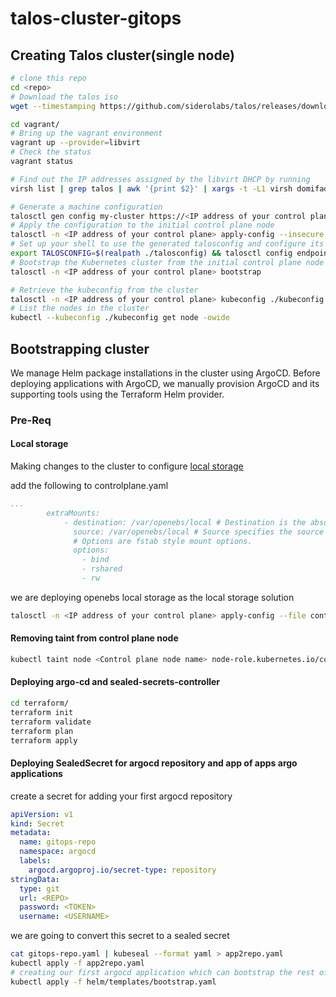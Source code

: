 # talos-cluster-gitops

## Creating Talos cluster(single node)
```bash
# clone this repo
cd <repo>
# Download the talos iso
wget --timestamping https://github.com/siderolabs/talos/releases/download/v1.7.6/metal-amd64.iso -O tmp/metal-amd64.iso

cd vagrant/
# Bring up the vagrant environment
vagrant up --provider=libvirt
# Check the status
vagrant status

# Find out the IP addresses assigned by the libvirt DHCP by running
virsh list | grep talos | awk '{print $2}' | xargs -t -L1 virsh domifaddr

# Generate a machine configuration
talosctl gen config my-cluster https://<IP address of your control plane>:6443 --install-disk /dev/vda --force
# Apply the configuration to the initial control plane node
talosctl -n <IP address of your control plane> apply-config --insecure --file controlplane.yaml
# Set up your shell to use the generated talosconfig and configure its endpoints (use the IPs of the control plane nodes)
export TALOSCONFIG=$(realpath ./talosconfig) && talosctl config endpoint <IP address of your control plane>
# Bootstrap the Kubernetes cluster from the initial control plane node
talosctl -n <IP address of your control plane> bootstrap

# Retrieve the kubeconfig from the cluster
talosctl -n <IP address of your control plane> kubeconfig ./kubeconfig
# List the nodes in the cluster
kubectl --kubeconfig ./kubeconfig get node -owide

```

## Bootstrapping cluster

We manage Helm package installations in the cluster using ArgoCD. Before deploying applications with ArgoCD, we manually provision ArgoCD and its supporting tools using the Terraform Helm provider.

### Pre-Req

#### Local storage
Making changes to the cluster to configure [local storage](https://www.talos.dev/v1.7/kubernetes-guides/configuration/local-storage/)

add the following to controlplane.yaml

```yaml
...
        extraMounts:
            - destination: /var/openebs/local # Destination is the absolute path where the mount will be placed in the >              type: bind # Type specifies the mount kind.
              source: /var/openebs/local # Source specifies the source path of the mount.
              # Options are fstab style mount options.
              options:
                - bind
                - rshared
                - rw
```
we are deploying openebs local storage as the local storage solution
```bash
talosctl -n <IP address of your control plane> apply-config --file controlplane.yaml
```

#### Removing taint from control plane node

```bash
kubectl taint node <Control plane node name> node-role.kubernetes.io/control-plane:NoSchedule-
```

#### Deploying argo-cd and sealed-secrets-controller

```bash
cd terraform/
terraform init
terraform validate
terraform plan
terraform apply
```

#### Deploying SealedSecret for argocd repository and app of apps argo applications

create a secret for adding your first argocd repository
```yaml
apiVersion: v1
kind: Secret
metadata:
  name: gitops-repo
  namespace: argocd
  labels:
    argocd.argoproj.io/secret-type: repository
stringData:
  type: git
  url: <REPO>
  password: <TOKEN>
  username: <USERNAME>
```
we are going to convert this secret to a sealed secret

```bash
cat gitops-repo.yaml | kubeseal --format yaml > app2repo.yaml
kubectl apply -f app2repo.yaml
# creating our first argocd application which can bootstrap the rest of the cluster, dont forget to replace templated values
kubectl apply -f helm/templates/bootstrap.yaml
```